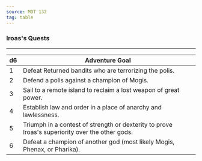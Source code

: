 ```yaml
---
source: MOT 132
tag: table
---
```


### Iroas's Quests
---
|d6|Adventure Goal|
|----|------------|
|1|Defeat Returned bandits who are terrorizing the polis.|
|2|Defend a polis against a champion of Mogis.|
|3|Sail to a remote island to reclaim a lost weapon of great power.|
|4|Establish law and order in a place of anarchy and lawlessness.|
|5|Triumph in a contest of strength or dexterity to prove Iroas's superiority over the other gods.|
|6|Defeat a champion of another god (most likely Mogis, Phenax, or Pharika).|
